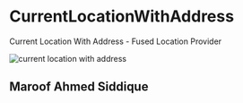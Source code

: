# CurrentLocationWithAddress
Current Location With Address - Fused Location Provider

![current location with address](https://cloud.githubusercontent.com/assets/24957758/22173566/c077c81c-dfed-11e6-9574-0055ec1bf2a4.png)

## Maroof Ahmed Siddique
